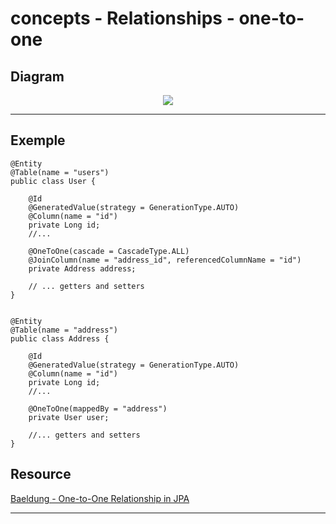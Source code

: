 # concepts - Relationships - one-to-one

## Diagram

<div align="center"><img src="https://www.baeldung.com/wp-content/uploads/2018/12/1-1-SK.png"/></div>

<hr/>

## Exemple

```
@Entity
@Table(name = "users")
public class User {
    
    @Id
    @GeneratedValue(strategy = GenerationType.AUTO)
    @Column(name = "id")
    private Long id;
    //... 

    @OneToOne(cascade = CascadeType.ALL)
    @JoinColumn(name = "address_id", referencedColumnName = "id")
    private Address address;

    // ... getters and setters
}


```

```
@Entity
@Table(name = "address")
public class Address {

    @Id
    @GeneratedValue(strategy = GenerationType.AUTO)
    @Column(name = "id")
    private Long id;
    //...

    @OneToOne(mappedBy = "address")
    private User user;

    //... getters and setters
}
```

## Resource

<a href="https://www.baeldung.com/jpa-one-to-one">Baeldung - One-to-One Relationship in JPA </a>


<hr/>


